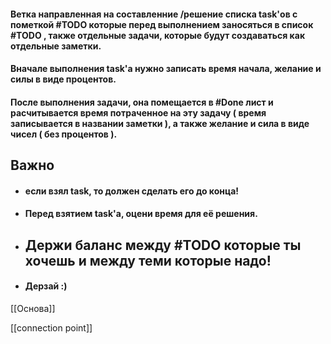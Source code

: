  #### Ветка направленная на  составленние /решение списка task'ов с пометкой #TODO которые перед выполнением заносяться в список #TODO , также отдельные задачи, которые будут создаваться как отдельные заметки.

#### Вначале выполнения task'a нужно записать время начала, желание и силы в виде процентов.

#### После выполнения задачи,  она помещается в #Done лист и расчитывается время потраченное на эту задачу ( время записывается в названии заметки ), а также желание и сила в виде чисел ( без процентов ).

## Важно
- #### если взял task, то должен сделать его до конца!
- #### Перед взятием task'а, оцени время для её решения.
- ## Держи баланс между #TODO которые ты хочешь и между теми которые надо!
- #### Дерзай :)



[[Основа]]

[[connection point]]